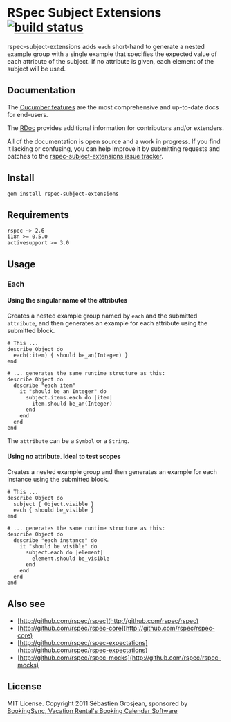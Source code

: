 # RSpec Subject Extensions [![build status](https://secure.travis-ci.org/ZenCocoon/rspec-subject-extensions.png)](http://travis-ci.org/ZenCocoon/rspec-subject-extensions)

rspec-subject-extensions adds `each` short-hand to generate a nested example group with
a single example that specifies the expected value of each attribute of the subject.
If no attribute is given, each element of the subject will be used.

## Documentation

The [Cucumber features](http://relishapp.com/ZenCocoon/rspec-subject-extensions)
are the most comprehensive and up-to-date docs for end-users.

The [RDoc](http://rubydoc.info/gems/rspec-subject-extensions/0.3.0/frames) provides
additional information for contributors and/or extenders.

All of the documentation is open source and a work in progress. If you find it
lacking or confusing, you can help improve it by submitting requests and
patches to the [rspec-subject-extensions issue
tracker](https://github.com/ZenCocoon/rspec-subject-extensions/issues).

## Install

    gem install rspec-subject-extensions

## Requirements

    rspec ~> 2.6
    i18n >= 0.5.0
    activesupport >= 3.0

## Usage

### Each

#### Using the singular name of the attributes

Creates a nested example group named by `each` and the submitted `attribute`,
and then generates an example for each attribute using the submitted block.

    # This ...
    describe Object do
      each(:item) { should be_an(Integer) }
    end

    # ... generates the same runtime structure as this:
    describe Object do
      describe "each item"
        it "should be an Integer" do
          subject.items.each do |item|
            item.should be_an(Integer)
          end
        end
      end
    end

The `attribute` can be a `Symbol` or a `String`.

#### Using no attribute. Ideal to test scopes

Creates a nested example group and then generates an example
for each instance using the submitted block.

    # This ...
    describe Object do
      subject { Object.visible }
      each { should be_visible }
    end

    # ... generates the same runtime structure as this:
    describe Object do
      describe "each instance" do
        it "should be visible" do
          subject.each do |element|
            element.should be_visible
          end
        end
      end
    end

## Also see

* [http://github.com/rspec/rspec](http://github.com/rspec/rspec)
* [http://github.com/rspec/rspec-core](http://github.com/rspec/rspec-core)
* [http://github.com/rspec/rspec-expectations](http://github.com/rspec/rspec-expectations)
* [http://github.com/rspec/rspec-mocks](http://github.com/rspec/rspec-mocks)

## License

MIT License. Copyright 2011 Sébastien Grosjean, sponsored by [BookingSync, Vacation Rental's Booking Calendar Software](http://www.bookingsync.com)

